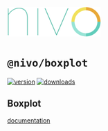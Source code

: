 <a href="https://nivo.rocks"><img alt="nivo" src="https://raw.githubusercontent.com/plouc/nivo/master/nivo.png" width="216" height="68"/></a>

# `@nivo/boxplot`

[![version](https://img.shields.io/npm/v/@nivo/boxplot?style=for-the-badge)](https://www.npmjs.com/package/@nivo/boxplot)
[![downloads](https://img.shields.io/npm/dm/@nivo/boxplot?style=for-the-badge)](https://www.npmjs.com/package/@nivo/boxplot)

## Boxplot

[documentation](http://nivo.rocks/boxplot/)
